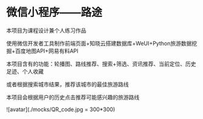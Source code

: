 # 微信小程序——路途

本项目为课程设计兼个人练习作品

使用微信开发者工具制作前端页面+知晓云搭建数据库+WeUI+Python旅游数据挖掘+百度地图API+网易有料API

本项目含有的功能：轮播图、路线推荐、搜索+筛选、资讯推荐、当前定位、历史足迹、个人收藏

或者根据搜索城市结果，推荐该城市的最佳旅游路线

本项目会根据用户的历史点击推荐可能感兴趣的旅游路线

![avatar](./mocks/QR_code.jpg = 300*300)
